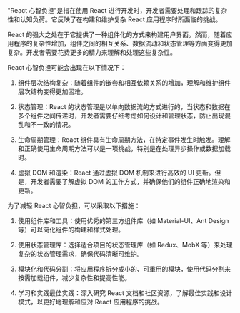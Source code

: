 "React 心智负担"是指在使用 React 进行开发时，开发者需要处理和跟踪的复杂性和认知负荷。它反映了在构建和维护复杂 React 应用程序时所面临的挑战。

React 的强大之处在于它提供了一种组件化的方式来构建用户界面。然而，随着应用程序的复杂性增加，组件之间的相互关系、数据流动和状态管理等方面变得更加复杂。开发者需要花费更多的精力来理解和处理这些复杂性。

React 心智负担可能会出现在以下情况下：

1. 组件层次结构复杂：随着组件的嵌套和相互依赖关系的增加，理解和维护组件层次结构变得更加困难。

2. 状态管理：React 的状态管理是以单向数据流的方式进行的，当状态和数据在多个组件之间传递时，开发者需要仔细考虑如何设计和管理状态，防止出现混乱和不一致的情况。

3. 生命周期管理：React 组件具有生命周期方法，在特定事件发生时触发。理解和正确使用生命周期方法可以是一项挑战，特别是在处理异步操作或数据加载时。

4. 虚拟 DOM 和渲染：React 通过虚拟 DOM 机制来进行高效的 UI 更新。但是，开发者需要了解虚拟 DOM 的工作方式，并确保他们的组件正确地渲染和更新。

为了减轻 React 心智负担，可以采取以下措施：

1. 使用组件库和工具：使用优秀的第三方组件库（如 Material-UI、Ant Design 等）可以简化组件的构建和样式处理。

2. 使用状态管理库：选择适合项目的状态管理库（如 Redux、MobX 等）来处理复杂的状态管理需求，确保代码清晰可维护。

3. 模块化和代码分割：将应用程序拆分成小的、可重用的模块，使用代码分割来按需加载组件，减少复杂性和提高性能。

4. 学习和实践最佳实践：深入研究 React 文档和社区资源，了解最佳实践和设计模式，以更好地理解和应对 React 应用程序的挑战。